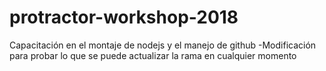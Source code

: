 # protractor-workshop-2018
Capacitación en el montaje de nodejs y el manejo de github
-Modificación para probar lo que se puede actualizar la rama en cualquier momento
